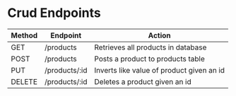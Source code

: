 # Crud Endpoints

| Method | Endpoint | Action |
| --- | --- | --- |
| GET | /products | Retrieves all products in database |
| POST | /products | Posts a product to products table |
| PUT | /products/:id | Inverts like value of product given an id |
| DELETE | /products/:id | Deletes a product given an id |
